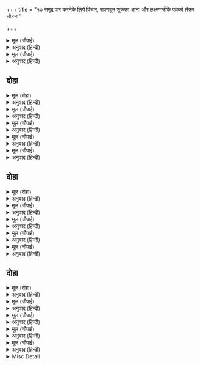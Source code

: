 +++
title = "१७ समुद्र पार करनेके लिये विचार, रावणदूत शुकका आना और लक्ष्मणजीके पत्रको लेकर लौटना"

+++


<details><summary>मूल (चौपाई)</summary>

सुनु कपीस लंकापति बीरा।  
केहि बिधि तरिअ जलधि गंभीरा॥  
संकुल मकर उरग झष जाती।  
अति अगाध दुस्तर सब भाँती॥
</details>

<details><summary>अनुवाद (हिन्दी)</summary>

हे वीर वानरराज सुग्रीव और लङ्कापति विभीषण! सुनो, इस गहरे समुद्रको किस प्रकार पार किया जाय? अनेक जातिके मगर, साँप और मछलियोंसे भरा हुआ यह अत्यन्त अथाह समुद्र पार करनेमें सब प्रकारसे कठिन है॥ ३॥
</details>

<details><summary>मूल (चौपाई)</summary>

कह लंकेस सुनहु रघुनायक।  
कोटि सिंधु सोषक तव सायक॥  
जद्यपि तदपि नीति असि गाई।  
बिनय करिअ सागर सन जाई॥
</details>

<details><summary>अनुवाद (हिन्दी)</summary>

विभीषणजीने कहा—हे रघुनाथजी! सुनिये, यद्यपि आपका एक बाण ही करोड़ों समुद्रोंको सोखनेवाला है (सोख सकता है), तथापि नीति ऐसी कही गयी है (उचित यह होगा) कि [पहले] जाकर समुद्रसे प्रार्थना की जाय॥ ४॥
</details>

## दोहा


<details><summary>मूल (दोहा)</summary>

प्रभु तुम्हार कुलगुर जलधि कहिहि उपाय बिचारि।  
बिनु प्रयास सागर तरिहि सकल भालु कपि धारि॥५०॥
</details>

<details><summary>अनुवाद (हिन्दी)</summary>

हे प्रभु! समुद्र आपके कुलमें बड़े (पूर्वज) हैं, वे विचारकर उपाय बतला देंगे। तब रीछ और वानरोंकी सारी सेना बिना ही परिश्रमके समुद्रके पार उतर जायगी॥ ५०॥
</details>

<details><summary>मूल (चौपाई)</summary>

सखा कही तुम्ह नीकि उपाई।  
करिअ दैव जौं होइ सहाई॥  
मंत्र न यह लछिमन मन भावा।  
राम बचन सुनि अति दुख पावा॥
</details>

<details><summary>अनुवाद (हिन्दी)</summary>

[श्रीरामजीने कहा—] हे सखा! तुमने अच्छा उपाय बताया। यही किया जाय, यदि दैव सहायक हों। यह सलाह लक्ष्मणजीके मनको अच्छी नहीं लगी। श्रीरामजीके वचन सुनकर तो उन्होंने बहुत ही दुःख पाया॥ १॥
</details>

<details><summary>मूल (चौपाई)</summary>

नाथ दैव कर कवन भरोसा।  
सोषिअ सिंधु करिअ मन रोसा॥  
कादर मन कहुँ एक अधारा।  
दैव दैव आलसी पुकारा॥
</details>

<details><summary>अनुवाद (हिन्दी)</summary>

[लक्ष्मणजीने कहा—] हे नाथ! दैवका कौन भरोसा! मनमें क्रोध कीजिये (ले आइये) और समुद्रको सुखा डालिये। यह दैव तो कायरके मनका एक आधार (तसल्ली देनेका उपाय) है। आलसी लोग ही दैव-दैव पुकारा करते हैं॥ २॥
</details>

<details><summary>मूल (चौपाई)</summary>

सुनत बिहसि बोले रघुबीरा।  
ऐसेहिं करब धरहु मन धीरा॥  
अस कहि प्रभु अनुजहि समुझाई।  
सिंधु समीप गए रघुराई॥
</details>

<details><summary>अनुवाद (हिन्दी)</summary>

यह सुनकर श्रीरघुवीर हँसकर बोले—ऐसे ही करेंगे, मनमें धीरज रखो। ऐसा कहकर छोटे भाईको समझाकर प्रभु श्रीरघुनाथजी समुद्रके समीप गये॥ ३॥
</details>

<details><summary>मूल (चौपाई)</summary>

प्रथम प्रनाम कीन्ह सिरु नाई।  
बैठे पुनि तट दर्भ डसाई॥  
जबहिं बिभीषन प्रभु पहिं आए।  
पाछें रावन दूत पठाए॥
</details>

<details><summary>अनुवाद (हिन्दी)</summary>

उन्होंने पहले सिर नवाकर प्रणाम किया। फिर किनारेपर कुश बिछाकर बैठ गये। इधर ज्यों ही विभीषणजी प्रभुके पास आये थे, त्यों ही रावणने उनके पीछे दूत भेजे थे॥ ४॥
</details>

## दोहा


<details><summary>मूल (दोहा)</summary>

सकल चरित तिन्ह देखे धरें कपट कपि देह।  
प्रभु गुन हृदयँ सराहहिं सरनागत पर नेह॥ ५१॥
</details>

<details><summary>अनुवाद (हिन्दी)</summary>

कपटसे वानरका शरीर धारणकर उन्होंने सब लीलाएँ देखीं। वे अपने हृदयमें प्रभुके गुणोंकी और शरणागतपर उनके स्नेहकी सराहना करने लगे॥ ५१॥
</details>

<details><summary>मूल (चौपाई)</summary>

प्रगट बखानहिं राम सुभाऊ।  
अति सप्रेम गा बिसरि दुराऊ॥  
रिपु के दूत कपिन्ह तब जाने।  
सकल बाँधि कपीस पहिं आने॥
</details>

<details><summary>अनुवाद (हिन्दी)</summary>

फिर वे प्रकटरूपमें भी अत्यन्त प्रेमके साथ श्रीरामजीके स्वभावकी बड़ाई करने लगे, उन्हें दुराव (कपट वेष) भूल गया! तब वानरोंने जाना कि ये शत्रुके दूत हैं और वे उन सबको बाँधकर सुग्रीवके पास ले आये॥ १॥
</details>

<details><summary>मूल (चौपाई)</summary>

कह सुग्रीव सुनहु सब बानर।  
अंग भंग करि पठवहु निसिचर॥  
सुनि सुग्रीव बचन कपि धाए।  
बाँधि कटक चहु पास फिराए॥
</details>

<details><summary>अनुवाद (हिन्दी)</summary>

सुग्रीवने कहा—सब वानरो! सुनो, राक्षसोंके अङ्ग-भङ्ग करके भेज दो। सुग्रीवके वचन सुनकर वानर दौड़े। दूतोंको बाँधकर उन्होंने सेनाके चारों ओर घुमाया॥ २॥
</details>

<details><summary>मूल (चौपाई)</summary>

बहु प्रकार मारन कपि लागे।  
दीन पुकारत तदपि न त्यागे॥  
जो हमार हर नासा काना।  
तेहि कोसलाधीस कै आना॥
</details>

<details><summary>अनुवाद (हिन्दी)</summary>

वानर उन्हें बहुत तरहसे मारने लगे। वे दीन होकर पुकारते थे, फिर भी वानरोंने उन्हें नहीं छोड़ा। [तब दूतोंने पुकारकर कहा—] जो हमारे नाक-कान काटेगा, उसे कोसलाधीश श्रीरामजीकी सौगंध है॥ ३॥
</details>

<details><summary>मूल (चौपाई)</summary>

सुनि लछिमन सब निकट बोलाए।  
दया लागि हँसि तुरत छोड़ाए॥  
रावन कर दीजहु यह पाती।  
लछिमन बचन बाचु कुलघाती॥
</details>

<details><summary>अनुवाद (हिन्दी)</summary>

यह सुनकर लक्ष्मणजीने सबको निकट बुलाया। उन्हें बड़ी दया लगी, इससे हँसकर उन्होंने राक्षसोंको तुरंत ही छुड़ा दिया। [और उनसे कहा—] रावणके हाथमें यह चिट्ठी देना [और कहना—] हे कुलघातक! लक्ष्मणके शब्दों (सँदेसे) को बाँचो॥ ४॥
</details>

## दोहा


<details><summary>मूल (दोहा)</summary>

कहेहु मुखागर मूढ़ सन मम संदेसु उदार।  
सीता देइ मिलहु न त आवा कालु तुम्हार॥ ५२॥
</details>

<details><summary>अनुवाद (हिन्दी)</summary>

फिर उस मूर्खसे जबानी यह मेरा उदार (कृपासे भरा हुआ) सन्देश कहना कि सीताजीको देकर उनसे (श्रीरामजीसे) मिलो, नहीं तो तुम्हारा काल आ गया [समझो]॥ ५२॥
</details>

<details><summary>मूल (चौपाई)</summary>

तुरत नाइ लछिमन पद माथा।  
चले दूत बरनत गुन गाथा॥  
कहत राम जसु लंकाँ आए।  
रावन चरन सीस तिन्ह नाए॥
</details>

<details><summary>अनुवाद (हिन्दी)</summary>

लक्ष्मणजीके चरणोंमें मस्तक नवाकर, श्रीरामजीके गुणोंकी कथा वर्णन करते हुए दूत तुरंत ही चल दिये। श्रीरामजीका यश कहते हुए वे लङ्कामें आये और उन्होंने रावणके चरणोंमें सिर नवाये॥ १॥
</details>

<details><summary>मूल (चौपाई)</summary>

बिहसि दसानन पूँछी बाता।  
कहसि न सुक आपनि कुसलाता॥  
पुनि कहु खबरि बिभीषन केरी।  
जाहि मृत्यु आई अति नेरी॥
</details>

<details><summary>अनुवाद (हिन्दी)</summary>

दशमुख रावणने हँसकर बात पूछी—अरे शुक! अपनी कुशल क्यों नहीं कहता? फिर उस विभीषणका समाचार सुना, मृत्यु जिसके अत्यन्त निकट आ गयी है॥ २॥
</details>

<details><summary>मूल (चौपाई)</summary>

करत राज लंका सठ त्यागी।  
होइहि जव कर कीट अभागी॥  
पुनि कहु भालु कीस कटकाई।  
कठिन काल प्रेरित चलि आई॥
</details>

<details><summary>अनुवाद (हिन्दी)</summary>

मूर्खने राज्य करते हुए लङ्काको त्याग दिया। अभागा अब जौका कीड़ा (घुन) बनेगा (जौके साथ जैसे घुन भी पिस जाता है, वैसे ही नर-वानरोंके साथ वह भी मारा जायगा); फिर भालु और वानरोंकी सेनाका हाल कह, जो कठिन कालकी प्रेरणासे यहाँ चली आयी है॥ ३॥
</details>

<details><summary>मूल (चौपाई)</summary>

जिन्ह के जीवन कर रखवारा।  
भयउ मृदुल चित सिंधु बिचारा॥  
कहु तपसिन्ह कै बात बहोरी।  
जिन्ह के हृदयँ त्रास अति मोरी॥
</details>

<details><summary>अनुवाद (हिन्दी)</summary>

और जिनके जीवनका रक्षक कोमल चित्तवाला बेचारा समुद्र बन गया है (अर्थात् उनके और राक्षसोंके बीचमें यदि समुद्र न होता तो अबतक राक्षस उन्हें मारकर खा गये होते)। फिर उन तपस्वियोंकी बात बता, जिनके हृदयमें मेरा बड़ा डर है॥ ४॥
</details>

<details><summary>Misc Detail</summary>


</details>
